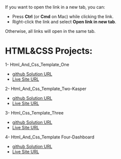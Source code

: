 If you want to open the link in a new tab, you can:

- Press **Ctrl** (or **Cmd** on Mac) while clicking the link.
- Right-click the link and select **Open link in new tab**.

Otherwise, all links will open in the same tab.

# HTML&CSS Projects:

1- Html_And_Css_Template_One

- <a href="https://github.com/olahasan/Html_And_Css_Template_One_1" target="_blank">github Solution URL</a>
- <a href="https://olahasan.github.io/Html_And_Css_Template_One_1/" target="_blank">Live Site URL</a>

2- Html_And_Css_Template_Two-Kasper

- <a href="https://github.com/olahasan/Html_And_Css_Template_Two-Kasper" target="_blank">github Solution URL</a>
- <a href="https://olahasan.github.io/Html_And_Css_Template_Two-Kasper/" target="_blank">Live Site URL</a>

3- Html_Css_Template_Three

- <a href="https://github.com/olahasan/Html_Css_Template_Three" target="_blank">github Solution URL</a>
- <a href="https://olahasan.github.io/Html_Css_Template_Three/" target="_blank">Live Site URL</a>

4- Html_And_Css_Template Four-Dashboard

- <a href="https://github.com/olahasan/Dashboard_HTML_CSS" target="_blank">github Solution URL</a>
- <a href="https://olahasan.github.io/Dashboard_HTML_CSS/" target="_blank">Live Site URL</a>
